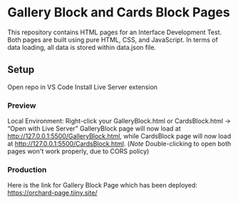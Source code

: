 # Gallery Block and Cards Block Pages
This repository contains HTML pages for an Interface Development Test. Both pages are built using pure HTML, CSS, and JavaScript. In terms of data loading, all data is stored within data.json file.

## Setup
Open repo in VS Code
Install Live Server extension

### Preview
Local Environment: Right-click your GalleryBlock.html or CardsBlock.html → “Open with Live Server”
GalleryBlock page will now load at http://127.0.0.1:5500/GalleryBlock.html, while CardsBlock page will now load at http://127.0.0.1:5500/CardsBlock.html. (*Note* Double-clicking to open both pages won't work properly, due to CORS policy)

### Production
Here is the link for Gallery Block Page which has been deployed: https://orchard-page.tiiny.site/
